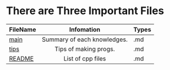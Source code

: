 # There are Three Important Files

| FileName | Infomation | Types |
| :--- | :---: | :--- |
| [main] | Summary of each knowledges.  | .md |
| [tips] | Tips of making progs. | .md |
| [README] | List of cpp files | .md |

[main]: /notes/main.md
[tips]: /notes/tips.md
[README]: /progs/README.md


